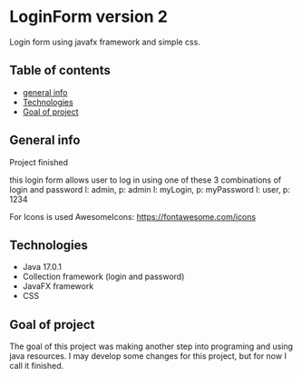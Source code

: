 
# LoginForm version 2
Login form using javafx framework and simple css.

## Table of contents

* [general info](#general-info)
* [Technologies](#technologies)
* [Goal of project](#goal-of-project)

## General info
Project finished

this login form allows user to log in using one of these 3 combinations of login and password
l: admin, p: admin
l: myLogin, p: myPassword
l: user, p: 1234

For Icons is used AwesomeIcons:
https://fontawesome.com/icons

## Technologies

* Java 17.0.1
* Collection framework (login and password)
* JavaFX framework
* CSS 

## Goal of project

The goal of this project was making another step into programing and using java resources.
I may develop some changes for this project, but for now I call it finished.
